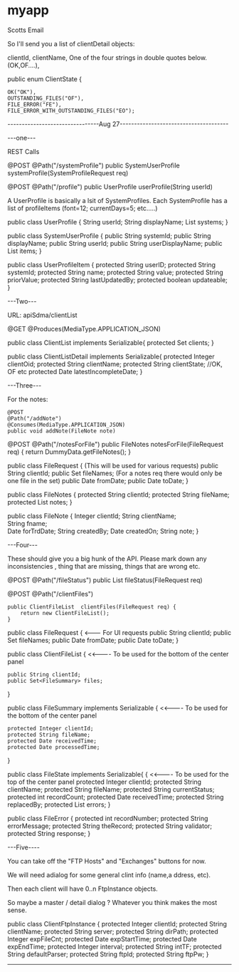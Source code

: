 # myapp
Scotts Email

So I'll send you a list of clientDetail objects:

clientId,
clientName,
One of the four strings in double quotes below. (OK,OF….),


public enum ClientState {

    OK("OK"), 
    OUTSTANDING_FILES("OF"),
    FILE_ERROR("FE"),
    FILE_ERROR_WITH_OUTSTANDING_FILES("EO");

--------------------------------Aug 27--------------------------------------

---one---


REST Calls

@POST
@Path("/systemProfile")
    public SystemUserProfile systemProfile(SystemProfileRequest req)

@POST
    @Path("/profile")
    public  UserProfile userProfile(String userId) 


A UserProfile is basically a lsit of SystemProfiles. Each SystemProfile has a list of profileItems (font=12;  currentDays=5; etc…..)


public class UserProfile {
    String userId;
    String displayName;
    List<SystemUserProfile> systems;
}

public class SystemUserProfile {
    public String systemId;
    public String displayName;
    public String userId;
    public String userDisplayName;
    public List<UserProfileItem> items;
}

public class UserProfileItem {
    protected String userID;
    protected String systemId;
    protected String name;
    protected String value;
    protected String priorValue;
    protected String lastUpdatedBy;
    protected boolean updateable;
}



---Two---

URL:  apiSdma/clientList

@GET
@Produces(MediaType.APPLICATION_JSON)

public class ClientList implements Serializable{
    protected Set<ClientListDetail> clients;
}

public class ClientListDetail implements Serializable{
    protected Integer clientOid;
    protected String clientName;
    protected String clientState;  //OK, OF etc
    protected Date   latestIncompleteDate;
}


---Three---

For the notes:

    @POST
    @Path("/addNote")
    @Consumes(MediaType.APPLICATION_JSON)
    public void addNote(FileNote note)

  @POST
    @Path("/notesForFile")
    public FileNotes notesForFile(FileRequest req) {
        return DummyData.getFileNotes();
    }


public class FileRequest {                (This will be used for various requests)
    public String clientId;
    public Set<String> fileNames;    (For a notes req there would only be one file in the set)
    public Date fromDate;
    public Date toDate;
}


public class FileNotes {
    protected String clientId;
    protected String fileName;
    protected List<FileNote> notes;
}

public class FileNote {
    Integer clientId;
   String clientName;    
   String fname;  
  Date forTrdDate;
  String createdBy;
  Date createdOn;
  String note;
}


---Four---

These should give you a big hunk of the API.  Please mark down any inconsistencies , thing that are missing, things that are wrong etc.



@POST
@Path("/fileStatus")
    public List<FileSummary>  fileStatus(FileRequest req)


@POST
    @Path("/clientFiles")
    
    public ClientFileList  clientFiles(FileRequest req) {
        return new ClientFileList();
    }



public class FileRequest {                                              <--- For UI requests
    public String clientId;
    public Set<String> fileNames;
    public Date fromDate;
    public Date toDate;
}

public class ClientFileList {                                                             <<---- To be used for the bottom of the center panel

    public String clientId;
    public Set<FileSummary> files;
     
}

public class FileSummary implements Serializable {                <<---- To be used for the bottom of the center panel

    protected Integer clientId;
    protected String fileName;
    protected Date receivedTime;
    protected Date processedTime;
}


public class FileState implements Serializable{   {                <<---- To be used for the top of the center panel
    protected Integer clientId;
    protected String clientName;
    protected String fileName;
    protected String currentStatus;
    protected int recordCount;
    protected Date receivedTime;
    protected String replacedBy;
    protected List<FileError> errors;
}

public class FileError {
    protected int recordNumber;
    protected String errorMessage;
    protected String theRecord;
    protected String validator;
    protected String response;
}


---Five----

You can take off the "FTP Hosts" and "Exchanges" buttons for now. 

We will need adialog for some general clint info (name,a ddress, etc).

Then each client will have 0..n FtpInstance objects.

So maybe a master / detail dialog ?  Whatever you think makes the most sense.

public class ClientFtpInstance {
    protected Integer clientId; 
    protected String clientName;
    protected String server;
    protected String dirPath;
    protected Integer expFileCnt;
    protected Date expStartTime;
    protected Date expEndTime;
    protected Integer interval;
    protected String intTF;
    protected String defaultParser;
    protected String ftpId;
    protected String ftpPw;
}


--------------------------------------------------------------------------------------------------------------------------
